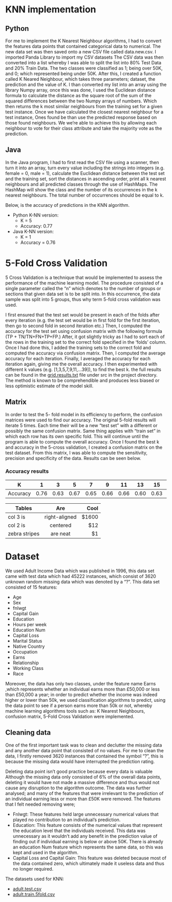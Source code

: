 
# KNN implementation

## Python
For me to implement the K Nearest Neighbour algorithms, I had to convert the features data points that contained categorical data to numerical. The new data set was then saved onto a new CSV file called data.new.csv. I imported Panda Library to import my CSV datasets The CSV data was then converted into a list whereby I was able to split the list into 80% Test Data and 20% Train Data. The two classes were classified as 1; being over 50K, and 0; which represented being under 50K. After this, I created a function called K Neared Neighbour, which takes three parameters; dataset, the prediction and the value of K. I than converted my list into an array using the library Numpy array, once this was done, I used the Euclidean distance formula to calculate the distance as the square root of the sum of the squared differences between the two Numpy arrays of numbers. Which then returns the k most similar neighbours from the training set for a given test instance. Once we have calculated the closest nearest neighbour for a test instance, Ones found be than use the predicted response based on those found neighbours. We we’re able to achieve this by allowing each neighbour to vote for their class attribute and take the majority vote as the prediction.

## Java
In the Java program, I had to first read the CSV file using a scanner, then turn it into an array, turn every value including the strings into integers (e.g. female = 0, male = 1), calculate the Euclidean distance between the test set and the training set, sort the distances in ascending order, print all k nearest neighbours and all predicted classes through the use of HashMaps. The HashMap will show the class and the number of its occurrences in the k nearest neighbours. The total number of occurrences should be equal to k.

Below, is the accuracy of predictions in the KNN algorithm.
* Python K-NN version:
   - K = 5
   - Accuracy: 0.77
* Java K-NN version:
   - K = 1
   - Accuracy = 0.76

# 5-Fold Cross Validation 

5 Cross Validation is a technique that would be implemented to assess the performance of the machine learning model. The procedure consisted of a single parameter called the “n” which denotes to the number of groups or sections that given data set is to be split into. In this occurrence, the data sample was split into 5 groups, thus why term 5-fold cross validation was used. 

I first ensured that the test set would be present in each of the folds after every iteration (e.g. the test set would be in first fold for the first iteration, then go to second fold in second iteration etc.) Then, I computed the accuracy for the test set using confusion matrix with the following formula (TP + TN/TN+FN+TP+FP.) After, it got slightly tricky as I had to sort each of the rows in the training set to the correct fold specified in the ‘folds’ column. Once I had done this, I added the training sets to the correct fold and computed the accuracy via confusion matrix. Then, I computed the average accuracy for each iteration. Finally, I averaged the accuracy for each iteration again, giving me the overall accuracy. I then experimented with different k values (e.g. [1,3,5,7,9,11,…39]), to find the best k. the full results can be found in the [grid.results.txt](https://github.com/ish2nv/KNN-Model/blob/master/KNNModel_CW/Knn%20(Java%20version)/KNNModel/src/grid.results.txt) file under src in the project directory.
The method is known to be comprehendible and produces less biased or less optimistic estimate of the model skill. 

## Matrix 
In order to test the 5- fold model in its efficiency to perform, the confusion matrices were used to find our accuracy. The original 5-fold results will iterate 5 times. Each time their will be a new “test set” with a different or possibly the same confusion matrix. Same thing applies with “train set” in which each row has its own specific fold.  This will continue until the program is able to compute the overall accuracy. Once I found the best k and accuracy in the 5-cross validation, I created a confusion matrix on the test dataset. From this matrix, I was able to compute the sensitivity, precision and specificity of the data. Results can be seen below. 

### Accuracy results 

| K | 1 | 3 | 5 | 7 | 9 | 11 | 13 | 15 | 17 | 19 | 21 | 23 | 25 | 27 | 29 | 31 | 33 | 35 | 37 | 39 |
| - | - | - | - | - | - | - | - | - | - | - | - | - | - | - | - | - | - | - | - | - |
| Accuracy | 0.76 | 0.63 | 0.67 | 0.65 | 0.66 | 0.66 | 0.60 | 0.63 | 0.64 | 0.65 | 0.61 | 0.61 | 0.59 | 0.62 | 0.63 | 0.61 | 0.63 | 0.62 | 0.62 | 0.63 |


| Tables        | Are           | Cool  |
| ------------- |:-------------:| -----:|
| col 3 is      | right-aligned | $1600 |
| col 2 is      | centered      |   $12 |
| zebra stripes | are neat      |    $1 |


# Dataset

We used Adult Income Data which was published in 1996, this data set came with test data which had 45222 instances, which consist of 3620 unknown random missing data which was denoted by a “?”. This data set consisted of 15 features:
*	Age 	
*	Sex
*	fnlwgt	
*	Capital Gain 
*	Education 	
*	Hours per week 
*	Education Num 	
*	Capital Loss 
*	Marital Status 	
*	Native Country 
*	Occupation 	
*	Earns 
*	Relationship 	
*	Working Class 
*	Race	

Moreover, the data has only two classes, under the feature name Earns ,which represents whether an individual earns more than £50,000 or less than £50,000 a year; in order to predict whether the income was indeed higher or lower than 50k, we used classification algorithms to predict, using the data point to see if a person earns more than 50k or not, whereby machine learning algorithms tools such as: K Nearest Neighbours, confusion matrix, 5-Fold Cross Validation were implemented. 


## Cleaning data

One of the first important task was to clean and declutter the missing data and any another data point that consisted of no values. For me to clean the data, I firstly removed 3620 instances that contained the symbol “?”, this is because the missing data would have interrupted the prediction rating. 

Deleting data point isn’t good practice because every data is valuable Although the missing data only consisted of 6% of the overall data points, deleting it would have not made a massive difference and thus would not cause any disruption to the algorithm outcome. The data was further analysed; and many of the features that were irrelevant to the prediction of an individual earning less or more than £50K were removed. The features that I felt needed removing were; 

*	Fnlwgt: These features held large unnecessary numerical values that played no contribution to an individual’s prediction. 
*	Education: This feature consists of the numerical values that represent the education level that the individuals received. This data was unnecessary as it wouldn’t add any benefit in the prediction value of finding out if individual earning is below or above 50K. There is already an education Num feature which represents the same data, so this was kept and used in the algorithm. 
*	Capital Loss and Capital Gain: This feature was deleted because most of the data contained zero, which ultimately made it useless data and thus no longer required. 


The datasets used for KNN:
* [adult.test.csv](https://github.com/ish2nv/KNN-Model/blob/master/KNNModel_CW/Knn%20(Java%20version)/KNNModel/src/adult.test.csv)
* [adult.train.5fold.csv](https://github.com/ish2nv/KNN-Model/blob/master/KNNModel_CW/Knn%20(Java%20version)/KNNModel/src/adult.train.5fold.csv)

